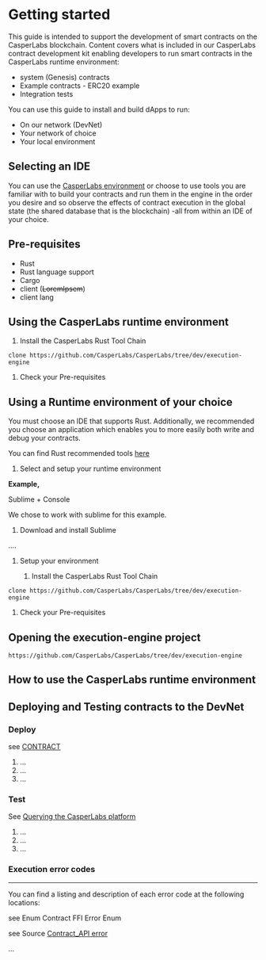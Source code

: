 Getting started
===============

This guide is intended to support the development of smart contracts on the CasperLabs blockchain. Content covers what is included in our CasperLabs contract development kit enabling developers to run smart contracts in the CasperLabs runtime environment:

- system (Genesis) contracts
- Example contracts - ERC20 example
- Integration tests

You can use this guide to install and build dApps to run:

- On our network (DevNet)
- Your network of choice
- Your local environment


Selecting an IDE
----------------
You can use the [CasperLabs environment]( ~~LoremIpsem~~) or choose to use tools you are familiar with to build your contracts and run them in the engine in the order you desire and so observe the effects of contract execution in the global state (the shared database that is the blockchain) -all from within an IDE of your choice.


## Pre-requisites

- Rust
- Rust language support
- Cargo
- client (~~LoremIpsem~~)
- client lang

## Using the CasperLabs runtime environment

1. Install the CasperLabs Rust Tool Chain

`clone https://github.com/CasperLabs/CasperLabs/tree/dev/execution-engine`

1. Check your Pre-requisites


## Using a Runtime environment of your choice

You must choose an IDE that supports Rust. Additionally, we recommended you choose an application which enables you to more easily both write and debug your contracts.

You can find Rust recommended tools [here](https://www.rust-lang.org/tools)

1. Select and setup your runtime environment

**Example,**

Sublime + Console

We chose to work with sublime for this example.

1. Download and install Sublime

 ....

1. Setup your environment

   1. Install the CasperLabs Rust Tool Chain

`clone https://github.com/CasperLabs/CasperLabs/tree/dev/execution-engine`

   1. Check your Pre-requisites



Opening the execution-engine project
------------------------------------

`https://github.com/CasperLabs/CasperLabs/tree/dev/execution-engine`



How to use the CasperLabs runtime environment
---------------------------------------------



Deploying and Testing contracts to the DevNet
---------------------------------------------

### Deploy

see [CONTRACT](https://github.com/CasperLabs/CasperLabs/blob/master/docs/CONTRACTS.md)

1. ...
2. ...
3. ...

### Test

See [Querying the CasperLabs platform](https://github.com/CasperLabs/CasperLabs/blob/master/docs/QUERYING.md#background)

1. ...
2. ...
3. ...


### Execution error codes
-------------------------

You can find a listing and description of each error code at the following locations:

see Enum Contract FFI Error Enum [](https://docs.rs/casperlabs-contract-ffi/0.22.0/casperlabs_contract_ffi/contract_api/enum.Error.html)

see Source [Contract_API error ](https://docs.rs/casperlabs-contract-ffi/0.22.0/src/casperlabs_contract_ffi/contract_api/error.rs.html#56-138)

...
